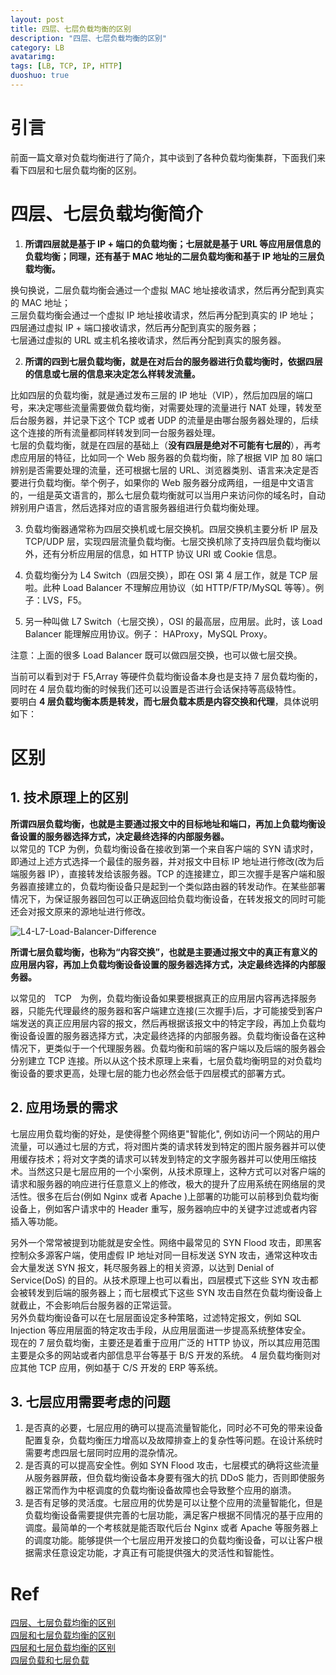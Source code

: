 ```yaml
---
layout: post
title: 四层、七层负载均衡的区别
description: "四层、七层负载均衡的区别"
category: LB
avatarimg:
tags: [LB, TCP, IP, HTTP]
duoshuo: true
---
```


# 引言

前面一篇文章对负载均衡进行了简介，其中谈到了各种负载均衡集群，下面我们来看下四层和七层负载均衡的区别。   

# 四层、七层负载均衡简介

1. **所谓四层就是基于 IP + 端口的负载均衡；七层就是基于 URL 等应用层信息的负载均衡；同理，还有基于 MAC 地址的二层负载均衡和基于 IP 地址的三层负载均衡。**   

换句换说，二层负载均衡会通过一个虚拟 MAC 地址接收请求，然后再分配到真实的 MAC 地址；  
三层负载均衡会通过一个虚拟 IP 地址接收请求，然后再分配到真实的 IP 地址；  
四层通过虚拟 IP + 端口接收请求，然后再分配到真实的服务器；  
七层通过虚拟的 URL 或主机名接收请求，然后再分配到真实的服务器。  

2. **所谓的四到七层负载均衡，就是在对后台的服务器进行负载均衡时，依据四层的信息或七层的信息来决定怎么样转发流量。**   

比如四层的负载均衡，就是通过发布三层的 IP 地址（VIP），然后加四层的端口号，来决定哪些流量需要做负载均衡，对需要处理的流量进行 NAT 处理，转发至后台服务器，并记录下这个 TCP 或者 UDP 的流量是由哪台服务器处理的，后续这个连接的所有流量都同样转发到同一台服务器处理。  
七层的负载均衡，就是在四层的基础上（**没有四层是绝对不可能有七层的**），再考虑应用层的特征，比如同一个 Web 服务器的负载均衡，除了根据 VIP 加 80 端口辨别是否需要处理的流量，还可根据七层的 URL、浏览器类别、语言来决定是否要进行负载均衡。举个例子，如果你的 Web 服务器分成两组，一组是中文语言的，一组是英文语言的，那么七层负载均衡就可以当用户来访问你的域名时，自动辨别用户语言，然后选择对应的语言服务器组进行负载均衡处理。

3. 负载均衡器通常称为四层交换机或七层交换机。四层交换机主要分析 IP 层及 TCP/UDP 层，实现四层流量负载均衡。七层交换机除了支持四层负载均衡以外，还有分析应用层的信息，如 HTTP 协议 URI 或 Cookie 信息。

4. 负载均衡分为 L4 Switch（四层交换），即在 OSI 第 4 层工作，就是 TCP 层啦。此种 Load Balancer 不理解应用协议（如 HTTP/FTP/MySQL 等等）。例子：LVS，F5。

5. 另一种叫做 L7 Switch（七层交换），OSI 的最高层，应用层。此时，该 Load Balancer 能理解应用协议。例子： HAProxy，MySQL Proxy。

注意：上面的很多 Load Balancer 既可以做四层交换，也可以做七层交换。  

当前可以看到对于 F5,Array 等硬件负载均衡设备本身也是支持 7 层负载均衡的，同时在 4 层负载均衡的时候我们还可以设置是否进行会话保持等高级特性。  
要明白 **4 层负载均衡本质是转发，而七层负载本质是内容交换和代理**，具体说明如下：


# 区别

## 1. 技术原理上的区别

**所谓四层负载均衡，也就是主要通过报文中的目标地址和端口，再加上负载均衡设备设置的服务器选择方式，决定最终选择的内部服务器。**  
以常见的 TCP 为例，负载均衡设备在接收到第一个来自客户端的 SYN 请求时，即通过上述方式选择一个最佳的服务器，并对报文中目标 IP 地址进行修改(改为后端服务器 IP），直接转发给该服务器。TCP 的连接建立，即三次握手是客户端和服务器直接建立的，负载均衡设备只是起到一个类似路由器的转发动作。在某些部署情况下，为保证服务器回包可以正确返回给负载均衡设备，在转发报文的同时可能还会对报文原来的源地址进行修改。  

![L4-L7-Load-Balancer-Difference](http://img1.51cto.com/attachment/201106/104123394.png)

**所谓七层负载均衡，也称为“内容交换”，也就是主要通过报文中的真正有意义的应用层内容，再加上负载均衡设备设置的服务器选择方式，决定最终选择的内部服务器。**　  

以常见的　TCP　为例，负载均衡设备如果要根据真正的应用层内容再选择服务器，只能先代理最终的服务器和客户端建立连接(三次握手)后，才可能接受到客户端发送的真正应用层内容的报文，然后再根据该报文中的特定字段，再加上负载均衡设备设置的服务器选择方式，决定最终选择的内部服务器。负载均衡设备在这种情况下，更类似于一个代理服务器。负载均衡和前端的客户端以及后端的服务器会分别建立 TCP 连接。所以从这个技术原理上来看，七层负载均衡明显的对负载均衡设备的要求更高，处理七层的能力也必然会低于四层模式的部署方式。  

## 2. 应用场景的需求

七层应用负载均衡的好处，是使得整个网络更"智能化", 例如访问一个网站的用户流量，可以通过七层的方式，将对图片类的请求转发到特定的图片服务器并可以使用缓存技术；将对文字类的请求可以转发到特定的文字服务器并可以使用压缩技术。当然这只是七层应用的一个小案例，从技术原理上，这种方式可以对客户端的请求和服务器的响应进行任意意义上的修改，极大的提升了应用系统在网络层的灵活性。很多在后台(例如 Nginx 或者 Apache )上部署的功能可以前移到负载均衡设备上，例如客户请求中的 Header 重写，服务器响应中的关键字过滤或者内容插入等功能。  

另外一个常常被提到功能就是安全性。网络中最常见的 SYN Flood 攻击，即黑客控制众多源客户端，使用虚假 IP 地址对同一目标发送 SYN 攻击，通常这种攻击会大量发送 SYN 报文，耗尽服务器上的相关资源，以达到 Denial of Service(DoS) 的目的。从技术原理上也可以看出，四层模式下这些 SYN 攻击都会被转发到后端的服务器上；而七层模式下这些 SYN 攻击自然在负载均衡设备上就截止，不会影响后台服务器的正常运营。  
另外负载均衡设备可以在七层层面设定多种策略，过滤特定报文，例如 SQL Injection 等应用层面的特定攻击手段，从应用层面进一步提高系统整体安全。  
现在的 7 层负载均衡，主要还是着重于应用广泛的 HTTP 协议，所以其应用范围主要是众多的网站或者内部信息平台等基于 B/S 开发的系统。 
4 层负载均衡则对应其他 TCP 应用，例如基于 C/S 开发的 ERP 等系统。  

## 3. 七层应用需要考虑的问题

1. 是否真的必要，七层应用的确可以提高流量智能化，同时必不可免的带来设备配置复杂，负载均衡压力增高以及故障排查上的复杂性等问题。在设计系统时需要考虑四层七层同时应用的混杂情况。
2. 是否真的可以提高安全性。例如 SYN Flood 攻击，七层模式的确将这些流量从服务器屏蔽，但负载均衡设备本身要有强大的抗 DDoS 能力，否则即使服务器正常而作为中枢调度的负载均衡设备故障也会导致整个应用的崩溃。
3. 是否有足够的灵活度。七层应用的优势是可以让整个应用的流量智能化，但是负载均衡设备需要提供完善的七层功能，满足客户根据不同情况的基于应用的调度。最简单的一个考核就是能否取代后台 Nginx 或者 Apache 等服务器上的调度功能。能够提供一个七层应用开发接口的负载均衡设备，可以让客户根据需求任意设定功能，才真正有可能提供强大的灵活性和智能性。  

# Ref
[四层、七层负载均衡的区别](http://www.jianshu.com/p/fa937b8e6712#)  
[四层和七层负载均衡的区别](http://virtualadc.blog.51cto.com/3027116/591396)  
[四层和七层负载均衡的区别](https://kb.cnblogs.com/page/188170/)  
[四层负载和七层负载](http://blog.sina.com.cn/s/blog_493a84550102whkw.html)  
